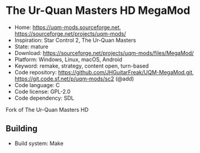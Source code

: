 # The Ur-Quan Masters HD MegaMod

- Home: https://uqm-mods.sourceforge.net, https://sourceforge.net/projects/uqm-mods/
- Inspiration: Star Control 2, The Ur-Quan Masters
- State: mature
- Download: https://sourceforge.net/projects/uqm-mods/files/MegaMod/
- Platform: Windows, Linux, macOS, Android
- Keyword: remake, strategy, content open, turn-based
- Code repository: https://github.com/JHGuitarFreak/UQM-MegaMod.git, https://git.code.sf.net/p/uqm-mods/sc2 (@add)
- Code language: C
- Code license: GPL-2.0
- Code dependency: SDL

Fork of The Ur-Quan Masters HD

## Building

- Build system: Make
